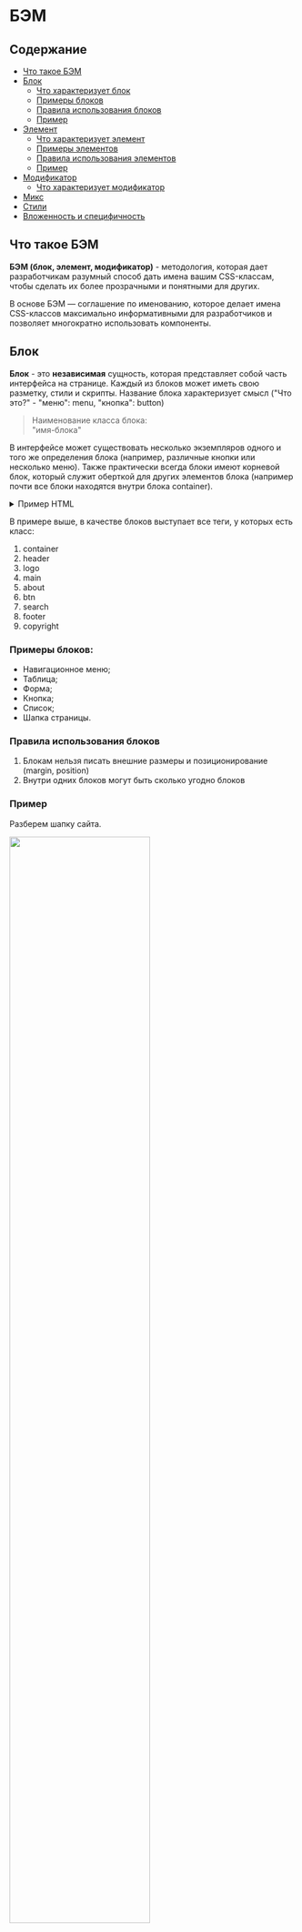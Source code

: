 # БЭМ

## Содержание
- [Что такое БЭМ](#what-bem)
- [Блок](#block)
  - [Что характеризует блок](#block-what-characterizes)
  - [Примеры блоков](#block-examples)
  - [Правила использования блоков](#block-rules)
  - [Пример](#block-example)
- [Элемент](#element)
  - [Что характеризует элемент](#what-characterizes-element)
  - [Примеры элементов](#element-examples)
  - [Правила использования элементов](#element-rules)
  - [Пример](#element-example)
- [Модификатор](#modifier)
  - [Что характеризует модификатор](#what-characterizes-modifier)
- [Микс](#mix)
- [Стили](#styles)
- [Вложенность и специфичность](#test)

## <a name="what-bem"></a>Что такое БЭМ

**БЭМ (блок, элемент, модификатор)** - методология, которая дает разработчикам разумный способ дать имена вашим CSS-классам,
чтобы сделать их более прозрачными и понятными для других.

В основе БЭМ — соглашение по именованию, которое делает имена CSS-классов максимально информативными для разработчиков и позволяет многократно использовать компоненты.

## <a name="block"></a>Блок

**Блок** - это **независимая** сущность, которая представляет собой часть интерфейса на странице.
Каждый из блоков может иметь свою разметку, стили и скрипты. Название блока характеризует смысл ("Что это?" - "меню": menu, "кнопка": button)

> Наименование класса блока:<br>"имя-блока"

В интерфейсе может существовать несколько экземпляров одного и того же определения блока (например, различные кнопки или несколько меню).
Также практически всегда блоки имеют корневой блок, который служит оберткой для других элементов блока (например почти все блоки находятся внутри блока container).

<details>
  <summary>
    Пример HTML
  </summary>

  ```html
  <div class="container">
    <header class="header">
      <img class="logo">
      <button class="btn"/>
    </header>

    <main class="main">
      <section clas="about">
        <button class="btn"/>
      </section>
      <section class="search">
      </section>
    </main>

    <footer class="footer">
      <small class="copyright">
      </small>
    </footer>
  </div>
  ```
</details>

В примере выше, в качестве блоков выступает все теги, у которых есть класс:
1. container
2. header
3. logo
4. main
5. about
6. btn
7. search
8. footer
9. copyright

### Примеры блоков:
- Навигационное меню;
- Таблица;
- Форма;
- Кнопка;
- Список;
- Шапка страницы.

### Правила использования блоков
1. Блокам нельзя писать внешние размеры и позиционирование (margin, position)
2. Внутри одних блоков могут быть сколько угодно блоков

### <a name="header-example"></a>Пример
Разберем шапку сайта.

<img src="./bem-block-example.png" style="width: 70%">

<br>

<details>
  <summary>
    Пример HTML
  </summary>

  ```html
  <header class="header">
    <div class="header__inner">

      <div class="header__top">
        <nav class="menu">
          <ul class="menu__list">
            <li class="menu__item">
              <a class="menu__link" href="#">Tab 1</a>
            </li>
            <li class="menu__item">
              <a class="menu__link" href="#">Tab 2</a>
            </li>
            <li class="menu__item">
              <a class="menu__link" href="#">Tab 3</a>
            </li>
            <li class="menu__item">
              <a class="menu__link" href="#">Tab 4</a>
            </li>
          </ul>
        </nav>
      </div>

      <div class="header__bottom">
        <div class="logo">
          <img class="logo__img" src="#">
        </div>
        <div class="search">
          <form class="search__form">
            <input class="search__input" type="search">
          </form>
        </div>
        <div class="auth">
          <form class="auth__form">
            <input class="auth__input" type="text">
            <input class="auth__input" type="password">
            <button class="auth__btn">sign in</button>
          </form>
        </div>
      </div>

    </div>
  </header>
  ```
</details>

Здесь имеются 5 блоков:
- menu block;
- search block;
- auth block;
- logo block;
- head block.

Внутри head block мы можем двигать блоки как захотим. К примеру мы можем поменять блоки logo block и search block местами зная что внешний вид от этого не изменится в худшую сторону (из-за **независимости** блоков).

Каждый блок может состоять из **элементов**, которые являются составной частью блока и имеют с ним тесную связь.

---

## <a name="element"></a>Элемент
**Элемент** - часть блока, привязанная к нему семантически и функционально. Название элемента, как и название блока, характеризует смысл («Что это?» — "пункт": item, "текст": text)

> Наименование класса элемента: отделяется двойным подчеркиванием.<br>"имя-блока__имя-элемента".

Элементы не могут существовать за пределами блока, к которому принадлежат. **У всех элементов должен быть родительский блок**.
<details>
  <summary>
    Пример HTML
  </summary>

  ```html
  <!-- Хорошо -->
  <div class="about">
    <div class="about__inner">
      <div class="about__items"></div>
    </div>
  </div>

  <!-- Плохо: элемент НЕ находится внутри блока about -->
  <div class="about__header"></div>
  ```
</details>

### Примеры элементов:
- Навигационное меню (блок), содержащее пункты меню (элементы);
- Таблица (блок), содержащая ячейки и заголовки (элементы);
- Форма (блок), содержащая поля ввода (элементы).

### Правила использования элементов
1. Элемент без блока существовать не может;
2. Внутри элементов могут быть сколько угодно элементов;
3. Принадлежат только одному родительскому блоку;
4. Элемент — всегда часть блока, а не другого элемента. Это означает, что в названии элементов нельзя прописывать иерархию вида block__elem1__elem2.

<details>
  <summary>
    Пример HTML
  </summary>

  ```html
  <div class="about">
    <div class="about__inner">
      <!-- Хорошо -->
      <div class="about__items"></div>

      <!-- Плохо: элемент элемента не бывает-->
      <div class="about__inner__items"></div>
    </div>
  </div>
  ```
</details>

### Пример
Разберем блок menu block из [примера блока](#header-example).

<img src="./bem-element-example.png" style="width: 70%">

<br>
<details>
  <summary>
    Пример HTML
  </summary>

  ```html
  <nav class="menu">
    <ul class="menu__list">
      <li class="menu__item">
        <a
          class="menu__link"
          href="#"
        >
          Tab 1
        </a>
      </li>
      <li class="menu__item">
        <a
          class="menu__link"
          href="#"
        >
          Tab 2
        </a>
      </li>
      <li class="menu__item">
        <a
          class="menu__link"
          href="#"
        >
          Tab 3
        </a>
      </li>
      <li class="menu__item">
        <a
          class="menu__link"
          href="#"
        >
          Tab 4
        </a>
      </li>
    </ul>
  </nav>
  ```
</details>

Здесь имеются 4 элемента

Вкладки (Tab 1, Tab 2, Tab 3, Tab 4) принадлежат menu block и не могут использоваться вне блока!

---

## <a name="modifier"></a> Модификатор
**Модификатор** - сущность, которая определяет внешний вид, состояние и поведение. Модификатор может задаваться как блоку, так и элементу. Название характеризует блок/объект "Какой размер?", "Какая тема?", "Какой статус?"

> Класс модификатора: отделяют от имени блока или элемента двойным дефисом (--)<br>"имя-блока--значение-модификатора" ИЛИ<br>"имя-блока__имя-элемента--значение-модификатора" ИЛИ<br>"имя-блока__имя-элемента--имя-модификатора--значение-модификатора" [хзхз].

Для одного элемента/блока допускается использование нескольких модификаторов, если они представляют разные свойства. **Модификатор нельзя использовать самостоятельно**.

<details>
  <summary>
    Пример HTML
  </summary>

  ```html
  <!-- Хорошо -->
  <button class="button button--primary button--inactive">
  </button>
  <div class="card card--theme-transparent">
    <div class="card__header"></div>
    <div class="card__content"></div>
  </div>

  <!-- Плохо: модификатор используется без блока -->
  <div class="form--primary">
    <div class="form__group">
      <input class="form__input">
    </div>
  </div>
  ```
</details>

### Виды модификаторов [?]
1. Логические - Применяют, когда факт наличия модификатора важнее, чем его значение (visible: true или false, active, disabled и т.д.);
2. Ключ-значение - Используют в тех случаях, когда значение модификатора важно (size: large, medium, small, theme: winter, dark, light).

<details>
  <summary>
    Пример HTML
  </summary>

  ```html
  <!-- Пример: модификатор логический -->
  <button class="btn btn--inactive"></button>
  <button class="btn btn--lg"></button>

  <!-- Пример: модификатор ключ-значение -->
  <div class="card card--theme-dark"></div>
  <a class="icon icon--pdf"></a>
  ```
</details>

### Правила использования модификаторов
- Блоку или элементу нельзя одновременно присвоить разные значения модификатора;
- Модификатор нельзя использовать самостоятельно.

<details>
  <summary>
    Пример HTML
  </summary>

  ```html
  <!-- Хорошо -->
  <div class="card card--theme-transparent">
    <div class="card__header"></div>
    <div class="card__content"></div>
  </div>

  <!-- Плохо: используются два значения модификатора theme -->
  <div class="card card--theme-transparent card--theme-dark">
    <div class="card__header"></div>
    <div class="card__content"></div>
  </div>

  <!-- Хорошо -->
  <button class="button button--primary button--active">...</button>

  <!-- Плохо: модификаторы используются без блока -->
  <button class="button--primary button--active">...</button>
  ```
</details>

### Примеры модификаторов
- Навигационное меню (блок), содержащее пункты меню (элементы), один из пунктов меню активен (модификатор);
- Кнопки (блок), которых может быть несколько видов (модификаторы);
- Текст состояния (блок), у которого может быть несколько цветов (модификаторы).

### Пример
Разберем блок menu block из [примера блока](#header-example). Он находится в шапке (сверху) и в подвале (снизу) страницы.

<img src="./bem-modifier-example.png" style="width: 70%">

<br>
<details>
  <summary>Пример HTML</summary>

  ```html
  <!-- Верхнее menu-block -->
  <nav class="menu">
    <ul class="menu__list">
      <li class="menu__item">
        <a class="menu__link" href="#">Tab 1</a>
      </li>
      <li class="menu__item">
        <a class="menu__link" href="#">Tab 2</a>
      </li>
      <li class="menu__item">
        <a class="menu__link" href="#">Tab 3</a>
      </li>
      <li class="menu__item">
        <a class="menu__link" href="#">Tab 4</a>
      </li>
    </ul>
  </nav>

  <!-- Нижнее menu-block -->
  <nav class="menu menu--theme-smooth">
    <ul class="menu__list">
      <li class="menu__item">
        <a class="menu__link" href="#">Tab 1</a>
      </li>
      <li class="menu__item">
        <a class="menu__link" href="#">Tab 2</a>
      </li>
      <li class="menu__item">
        <a class="menu__link" href="#">Tab 3</a>
      </li>
      <li class="menu__item">
        <a class="menu__link" href="#">Tab 4</a>
      </li>
    </ul>
  </nav>
  ```
</details>

Внешний вид верхнего и нижнего меню заметно отличается.
По HTML нижнее и верхнее меню отличаются только тем, что у нижнего в блоке добавился класс "menu--theme-smooth"

## <a href="#mix"></a>Микс
**Микс** - способ комбинирования разных БЭМ-сущностей для одного DOM-узла.

> **БЭМ-сущности** - блоки, элементы и модификаторы.

Позволяют:
1. Совмещать поведение и стили нескольких сущностей без дублирования кода;
2. Одинаково форматировать разные HTML-элементы.

<details>
  <summary>
    Пример HTML
  </summary>

  ```html
  <nav class="nav">
    <!-- Совмещение блока logo и элемента nav__logo = микс -->
    <img src="logo.png" class="logo nav__logo">
    <h1>My webpage</h1>

    <ul class="menu">
      <li class="menu__link">Link 1</li>
      <li class="menu__link">Link 2</li>
      <li class="menu__link">Link 3</li>
    </ul>
  </nav>
  ```
</details>

### Что можно комбинировать
Комбинировать можно все БЭМ-сущности:
1. Блок с блоком
2. Блок с элементом
3. Элемент с элементом

### Пример
Блоки могут отличаться не только визуально, но и семантически. Например, форма поиска, форма регистрации и форма заказа тортов — это все формы. В верстке они реализованы с помощью блока «форма», но общих стилей не имеют. Такие различия невозможно устранить с помощью модификатора. Вы можете определить общие стили для таких блоков, но не сможете повторно использовать код.

<details>
  <summary>
    Пример SCSS
  </summary>

  ```sass
  .cake,
  .search,
  .register {
    ...
  }
  ```
</details>

Вы можете использовать микс для создания семантически разных блоков одной и той же формы. Селектор класса .form описывает все стили, которые можно применить к любой форме (cake, search или register):

<details>
  <summary>
    Пример SCSS
  </summary>

  ```scss
  .form {
    ...
  }
  ```
</details>

Теперь из универсальной формы можно сделать форму поиска.

<details>
  <summary>
    Пример HTML
  </summary>

  ```html
  <form class="form search" action="/">
    <input class="form__search" name="s">
    <input class="form__submit" type="submit">
  </form>
  ```
</details>

## CSS

### Вложенность и специфичность CSS
> [!IMPORTANT]
> Это не касается всего, что находится в папке base (базовых стилей, вендоров и хелперов)

Одно из основных правил методологии BEM - использовать **ТОЛЬКО** селекторы классов.
```scss
.btn {
  ...
}
```
Поэтому мы **НЕ** используем.
1. Идентификаторы
```scss
#example {
  ...
}
```
2. Cелекторы тегов
```scss
button.button {
  ...
}

// ИЛИ

div {
  ...
}
```
3. Универсальный селектор
```scss
* {
  ...
}
```
4. Комбинированные селекторы
```scss
.btn.btn--active {
  ...
}
```
5. Селекторы атрибутов
```scss
input[type=submit] {
  ...
}
```

Почему мы их не используем? Ответ: из-за увеличения специфичности и связности

Использовать вложенные селекторы можно, но важно соблюдать принцип инкапсуляции: правила одного блока не должны влиять на внутренний мир другого блока.

Блок влияет только на свои элементы и не может воздействовать на элементы другого блока или на сам блок.

<details>
  <summary>
    Пример SCSS
  </summary>

  ```scss
  <!-- Хорошо -->
  .list {
    ...

    &__item {
      ...
    }
  }

  .link {
    ...
  }

  // Плохо: Блок list влияет на поведение блока link
  .list {
    ...

    &__item {
      ...

      .link {
        ...
      }
    }
  }


  .btn {
    ...

    &__icon {
      ...
    }
  }

  .list {
    ...

    &__item {
      ...

      // Плохо: Блок list влияет на поведение элемента блока btn
      .btn__icon {
        ...
      }
    }
  }
  ```
</details>

Вложенность уместна, если необходимо изменить стили элементов в зависимости от модификатора (например, состояния блока или заданной темы):

<details>
  <summary>
    Пример SCSS
  </summary>

  ```scss
  .card--dark-theme {
    ...

    .card__header {
      ...
    }

    .card__content {
      ...
    }
  }
  ```
</details>


При правильном использовании любые селекторы, написанные в формате BEM, должны иметь одинаковую оценку специфичности (0,1,0)

> [!NOTE]
> Более подробно со специфичностью в CSS можно ознакомиться [здесь](https://doka.guide/css/specificity/) (Ссылку потом поменяю)

<details>
  <summary>
    Пример SCSS
  </summary>

  ```scss
  // Правильно
  .nav {
    ...

    &__list {
      ...
    }

    &__item {
      ...
    }

    &__link {
      ...

      &--active {
        ...
      }
    }
  }

  // Неправильно: используются вложенные селекторы
  .nav {
    ...

    .nav__list {
      ...

      .nav__item {
        ...

        .nav__link {
          ...

          .nav--active {
            ...
          }
        }
      }
    }
  }
  ```
</details>

> [!IMPORTANT]
> Использовать псевдоклассы и псевдоэлементы можно и они не влияют на вложенность!

### Принцип открытости/закрытости
Любой HTML-элемент страницы должен быть открыт для модификации, но закрыт для изменения. Разрабатывать новые CSS-реализации следует так, чтобы не пришлось менять уже существующие.

Предположим, что появилась необходимость изменить размер одной из кнопок. Следуя принципу открытости/закрытости, модифицируем кнопку.

HTML-реализация:

```html
<button class="button">...</button>
<button class="button button--size-s">...</button>
```
CSS-реализация:

```css
.button {
  font-family: Arial, sans-serif;
  text-align: center;
  font-size: 11px;
  line-height: 20px;
}

.button_size_s {
  font-size: 13px;
  line-height: 24px;
}
```

## Структура файлов
Файловая структура стилей следующая:
  1. commons - папка с общими стилями, которые будут использовать другие приложения
  2. main - папка со стилями приложения, точка входа которой является main
  3. ... - папка со стилями приложения, точка входа которой является (pdf, manage и т.д)

Структура внутри этих папок:
  1. abstracts - собраны все инструменты и помощники Sass, используемые в проекте.
    Каждые глобальные variables, functions, mixins и placeholders должны быть помещены сюда.
    Правила:
      1. Она не должна выдавать ни одной строки CSS при самостоятельной компиляции. Это не что иное, как помощники Sass.
  2. base - используется для определения стилей, которые распределяются по всему приложению (базовые стили, шрифты, цвета и т.д)
  3. components - здесь хранятся многократно используемые компоненты (btn, form, header, footer)
  4. pages - содержит стили для конкретных страниц (event-show, report-index и т.д)
  5. vendors - папка со сторонними/внешними фреймворками и библиотеками (normalize, tusur_header_addons, bootstrap, jqueryUI)
    Правила:
      1. Все инструменты сторонних производителей (фреймворки, библиотеки, помощники) должны быть разделены по папкам
  6. vendors-redefine - используется для переопределения стилей сторонних библиотек
    Например, vendors-redefine/_bootstrap.scss - это файл, содержащий все правила CSS, предназначенные для повторного объявления некоторых CSS Bootstrap по умолчанию. Это сделано для того, чтобы избежать редактирования самих файлов поставщиков, что, как правило, не является хорошей идеей
  7. application.sass - для импорта всех наших стилей из других папок.

<details>
  <summary>
    Пример файловой структуры с папками main и commons
  </summary>

  ```text
  commons/
  |
  |- abstracts
  |   |- _variables.sass        # Sass Variables
  |   |- _mixins.sass           # Sass Mixins
  |- base
  |   |- _base.sass
  |   |- _fonts.sass

  main/
  |
  |- abstracts/
  |	|- _fonts.sass              # Font Import
  |	|- _mixins.sass             # Sass Mixins
  |	|- _variables.sass          # Sass Variables
  |
  |- components/
  |	|- _button.sass             # Button Styles
  |	|- _input.sass              # Input Styles
  |	|- _modal.sass              # Modal Styles
  | |- _header.sass             # Header Styles
  |
  |- pages/
  | |- event
  | |- report
  |	…                           # Etc.
  |
  |- vendors/
  |	|- bourbon/                 # Bourbon
  |	|- fontawesome/             # Font Awesome
  |	|- neat/                    # Bourbon Neat
  |	|- normalize/               # Normalize
  |	…                           # Etc.
  |
  |- vendors-redefine
  | |- bootstrap
  |   |- bootstrap.sass
  ` application.sass            # Main Scss File
  ```
</details>

<details>
  <summary>
    Пример application.sass
  </summary>

  ```scss
  // Commons
  @import '../commons/application'

  // Abstracts
  @import './abstracts/variables'
  @import './abstracts/mixins'
  @import './abstracts/placeholders'
  @import './abstracts/functions'

  // Vendors
  @import './vendors/tusur_header_addons/tusur_header_addons'
  @import './vendors/normalize/normalize'
  @import './vendors/bootstrap/bootstrap'

  // Vendors-redefine
  @import './vendors-redefine/bootstrap/bootstrap'

  // Theme
  @import './themes/dark'
  @import './themes/christmas'

  // Components
  @import './components/btn'
  @import './components/card'
  @import './components/collapse'
  @import './components/form'
  @import './components/header'

  // Layouts
  @import './layouts/event/edit'
  @import './layouts/event/index'
  @import './layouts/event/show'
  @import './layouts/report/index'
  ```
</details>

### Название файла
Каждый блок должен находиться в отдельном файле.
Имя файла должно равняться названию блока.

```scss
// Filename: _btn.sass
.btn
  $font-size: 0.5em

  display: inline-block
  width: $font-size
  height: $font-size
  background-color: antiquewhite
  border-radius: 100%

  &--highlighted
    background-color: yellow
```

# Для себя

## (Бес)полезные ссылки
1. https://nicothin.pro/idiomatic-pre-CSS/#bem-elem - максимально короткое объяснение БЭМа
2. https://github.com/yoksel/common-words <br> https://github.com/nicothin/idiomatic-pre-CSS/blob/gh-pages/words_and_abbreviations.md - если сложно придумать название для класса


4. https://gist.github.com/radist2s/0b74fb70d3cf4cc4a9baaf72921f2d41
5. https://openclassrooms.com/en/courses/5625786-produce-maintainable-css-with-sass/6009176-use-bem-selectors-with-sass
6. https://gist.github.com/zoxon/6e32de9f0e43910a79df